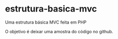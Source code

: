 # estrutura-basica-mvc
 Uma estrutura básica MVC feita em PHP

O objetivo é deixar uma amostra do código no github. 